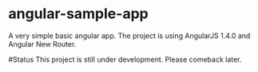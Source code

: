 # angular-sample-app
A very simple basic angular app. The project is using AngularJS 1.4.0 and Angular New Router.

#Status
This project is still under development. Please comeback later.